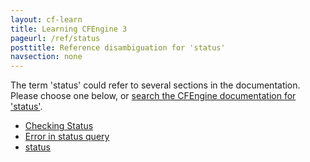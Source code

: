 ```yaml
---
layout: cf-learn
title: Learning CFEngine 3
pageurl: /ref/status
posttitle: Reference disambiguation for 'status'
navsection: none
---
```


The term 'status' could refer to several sections in the documentation. Please choose one below, or
[search the CFEngine documentation for 'status'](http://cfengine.com/docs/3.5/search.html?q=status).

- [Checking Status](http://cfengine.com/docs/3.5/manuals-enterprise-reporting-sql-queries.html#checking-status)
- [Error in status query](http://cfengine.com/docs/3.5/manuals-enterprise-reporting-multi-site-queries.html#error-in-status-query)
- [status](http://cfengine.com/docs/3.5/reference-promise-types-processes.html#status)
